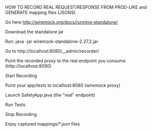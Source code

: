 HOW TO RECORD REAL REQUEST/RESPONSE FROM PROD-LIKE and GENERATE mapping files (JSONS)

Go here http://wiremock.org/docs/running-standalone/

Download the standalone jar 

Run:
java -jar wiremock-standalone-2.27.2.jar 

Go to http://localhost:8080/__admin/recorder/

Point the recorded proxy to the real endpoint you consume (http://localhost:8090)

Start Recording

Point your app/tests to localhost:8080 (wiremock proxy)

Launch SafetyApp.java (the "real" endpoint)

Run Tests

Stop Recording

Enjoy captured mappings/*.json files